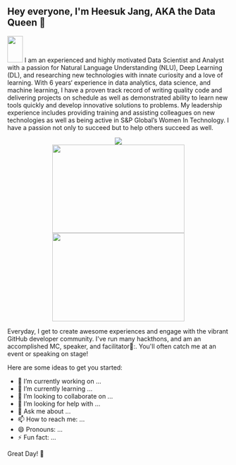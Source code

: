 ## Hey everyone, I'm Heesuk Jang, AKA the Data Queen 👋
<img src="https://media1.tenor.com/m/Z_Ah8rkdZ4YAAAAC/walking-code.gif?raw=true" width="35" height="60"> I am an experienced and highly motivated Data Scientist and Analyst with a passion for Natural Language Understanding (NLU), Deep Learning (DL), and researching new technologies with innate curiosity and a love of learning. With 6 years‘ experience in data analytics, data science, and machine learning, I have a proven track record of writing quality code and delivering projects on schedule as well as demonstrated ability to learn new tools quickly and develop innovative solutions to problems. My leadership experience includes providing training and assisting colleagues on new technologies as well as being active in S&P Global’s Women In Technology. I have a passion not only to succeed but to help others succeed as well.

<div style="text-align: center;">
  <img src="https://media.tenor.com/IF2JdxzmyN4AAAAi/coding-girl.gif?raw=true"> 
</div>

<!DOCTYPE html>
<html lang="en">
<head>
    <meta charset="UTF-8">
    <meta name="viewport" content="width=device-width, initial-scale=1.0">
    <title>Centered Images</title>
    <style>
        .centered-images {
            text-align: center;
        }
        .centered-images img {
            width: 300px;
            height: 200px;
        }
    </style>
</head>
<body>
    <div class="centered-images">
        <img src="https://media1.tenor.com/m/Z_Ah8rkdZ4YAAAAC/walking-code.gif?raw=true">
        <img src="https://media.tenor.com/IF2JdxzmyN4AAAAi/coding-girl.gif?raw=true">
    </div>
</body>
</html>



Everyday, I get to create awesome experiences and engage with the vibrant GitHub developer community. I've run many hackthons, and am an accomplished MC, speaker, and facilitator🎤:. You'll often catch me at an event or speaking on stage!

Here are some ideas to get you started:

- 🔭 I’m currently working on ...
- 🌱 I’m currently learning ...
- 👯 I’m looking to collaborate on ...
- 🤔 I’m looking for help with ...
- 💬 Ask me about ...
- 📫 How to reach me: ...
- 😄 Pronouns: ...
- ⚡ Fun fact: ...

Great Day! 🚀


